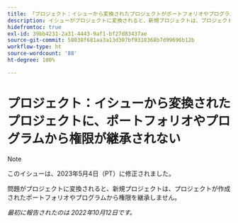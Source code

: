 ```yaml
---
title: 「プロジェクト：イシューから変換されたプロジェクトがポートフォリオやプログラムから権限を継承しない」
description: イシューがプロジェクトに変換されると、新規プロジェクトは、プロジェクトが作成されたポートフォリオやプログラムから権限を継承しません。
hidefromtoc: true
exl-id: 39bb4231-2a31-4443-9af1-bf27d83437ae
source-git-commit: 58038f681aa3a13d307bf9318368b7d99696b12b
workflow-type: ht
source-wordcount: '88'
ht-degree: 100%

---
```


# プロジェクト：イシューから変換されたプロジェクトに、ポートフォリオやプログラムから権限が継承されない

>[!NOTE]
>
>このイシューは、2023年5月4日（PT）に修正されました。

問題がプロジェクトに変換されると、新規プロジェクトは、プロジェクトが作成されたポートフォリオやプログラムから権限を継承しません。

_最初に報告されたのは 2022年10月12日です。_
